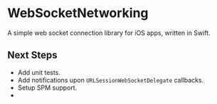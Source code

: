 # WebSocketNetworking
A simple web socket connection library for iOS apps, written in Swift.

## Next Steps
- Add unit tests.
- Add notifications upon `URLSessionWebSocketDelegate` callbacks.
- Setup SPM support.
-
